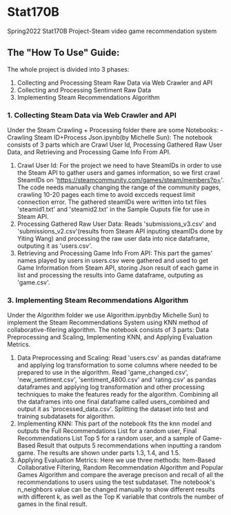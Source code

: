 # Stat170B
Spring2022 Stat170B Project-Steam video game  recommendation system
## The "How To Use" Guide:
The whole project is divided into 3 phases:

1. Collecting and Processing Steam Raw Data via Web Crawler and API
2. Collecting and Processing Sentiment Raw Data
3. Implementing Steam Recommendations Algorithm

### 1. Collecting Steam Data via Web Crawler and API 
Under the Steam Crawling + Processing folder there are some Notebooks:
-Crawling Steam ID+Process Json.ipynb(by Michelle Sun):
The notebook consists of 3 parts which are Crawl User Id, Processing Gathered Raw User Data, and Retrieving and Processing Game Info From API.
1. Crawl User Id:
For the project we need to have SteamIDs in order to use the Steam API to gather users and games information, so we first crawl SteamIDs on 'https://steamcommunity.com/games/steam/members?p='. The code needs manually changing the range of the community pages, crawling 10-20 pages each time to avoid excceds request limit connection error. The gathered steamIDs were written into txt files 'steamid1.txt' and 'steamid2.txt' in the Sample Ouputs file for use in Steam API.
2.  Processing Gathered Raw User Data:
Reads 'submissions_v3.csv' and 'submissions_v2.csv'(results from Steam API inputing steamIDs done by Yiting Wang) and processing the raw user data into nice dataframe, outputing it as 'users.csv'.
3. Retrieving and Processing Game Info From API:
This part the games' names played by users in users.csv were gathered and used to get Game Information from Steam API, storing Json result of each game in list and processing the results into Game dataframe, outputing as 'game.csv'.

### 3. Implementing Steam Recommendations Algorithm
Under the Algorithm folder we use Algorithm.ipynb(by Michelle Sun) to implement the Steam Recommendations System using KNN method of collaborative-filering algorithm. The notebook consists of 3 parts: Data Preprocessing and Scaling, Implementing KNN, and Applying Evaluation Metrics.
1. Data Preprocessing and Scaling:
Read 'users.csv' as pandas dataframe and applying log transformation to some columns where needed to be prepared to use in the algorithm. Read 'game_changed.csv', 'new_sentiment.csv', 'sentiment_4800.csv' and 'rating.csv' as pandas dataframes and applying log transformation and other processing techniques to make the features ready for the algorithm. Combining all the dataframes into one final dataframe called users_combined and output it as 'processed_data.csv'. Splitting the dataset into test and training subdatasets for algorithm.
2. Implementing KNN:
This part of the notebook fits the knn model and outputs the Full Recommendations List for a random user, Final Recommendations List Top 5 for a random user, and a sample of Game-Based Result that outputs 5 recommendations when inputting a random game. The results are shown under parts 1.3, 1.4, and 1.5.
3. Applying Evaluation Metrics:
Here we use three methods: Item-Based Collaborative Filtering, Random Recommendation Algorithm and Popular Games Algorithm and compare the average precison and recall of all the recommendations to users using the test subdataset. The notebook's n_neighbors value can be changed manually to show different results with different k, as well as the Top K variable that controls the number of games in the final result.



